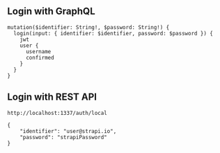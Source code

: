 ## Login with GraphQL

```gql
mutation($identifier: String!, $password: String!) {
  login(input: { identifier: $identifier, password: $password }) {
    jwt
    user {
      username
      confirmed
    }
  }
}
```

## Login with REST API
```
http://localhost:1337/auth/local

{
    "identifier": "user@strapi.io",
    "password": "strapiPassword"
}

```
